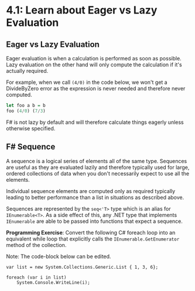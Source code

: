 # 4.1: Learn about Eager vs Lazy Evaluation

## Eager vs Lazy Evaluation
Eager evaluation is when a calculation is performed as soon as possible. Lazy
evaluation on the other hand will only compute the calculation if it's actually
required.

For example, when we call `(4/0)` in the code below, we won't get a DivideByZero
error as the expression is never needed and therefore never computed.

```haskell
let foo a b = b
foo (4/0) (7/3)
```

F# is not lazy by default and will therefore calculate things eagerly unless
otherwise specified.

## F# Sequence
A sequence is a logical series of elements all of the same type. Sequences are
useful as they are evaluated lazily and therefore typically used for large, ordered
collections of data when you don't necessarily expect to use all the elements.

Individual sequence elements are computed only as required typically leading to
better performance than a list in situations as described above.

Sequences are represented by the `seq<'T>` type which is an alias for `IEnumerable<T>`.
As a side effect of this, any .NET type that implements `IEnumerable` are able to
be passed into functions that expect a sequence.

**Programming Exercise**: Convert the following C# foreach loop into an equivalent 
while loop that explicitly calls the `IEnumerable.GetEnumerator` method of the 
collection. 

Note: The code-block below can be edited.

```fsharp,editable
var list = new System.Collections.Generic.List { 1, 3, 6};

foreach (var i in list)
    System.Console.WriteLine(i);
```
